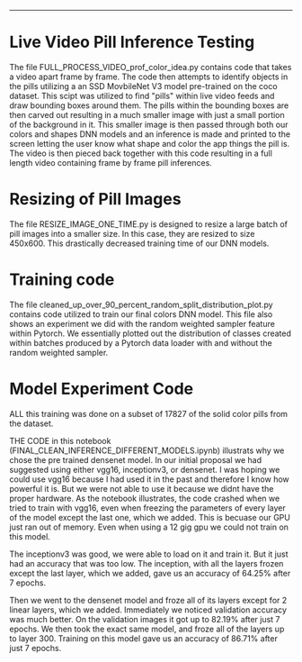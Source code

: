 -------

# Live Video Pill Inference Testing

The file FULL_PROCESS_VIDEO_prof_color_idea.py contains code that takes a video apart frame by frame. The code then 
attempts to identify objects in the pills utilizing a an SSD MovbileNet V3 model pre-trained on the coco dataset. This
scipt was utilized to find "pills" within live video feeds and draw bounding boxes around them. The pills within the 
bounding boxes are then carved out resulting in a much smaller image with just a small portion of the background in it. 
This smaller image is then passed through both our colors and shapes DNN models and an inference is made and printed to
the screen letting the user know what shape and color the app things the pill is. The video is then pieced back together
with this code resulting in a full length video containing frame by frame pill inferences. 

# Resizing of Pill Images

The file RESIZE_IMAGE_ONE_TIME.py is designed to resize a large batch of pill images into a smaller size. In this case, 
they are resized to size 450x600. This drastically decreased training time of our DNN models. 

# Training code

The file cleaned_up_over_90_percent_random_split_distribution_plot.py contains code utilized to train our final colors DNN model.
This file also shows an experiment we did with the random weighted sampler feature within Pytorch. We essentially plotted out the
distribution of classes created within batches produced by a Pytorch data loader with and without the random weighted sampler. 

# Model Experiment Code

ALL this training was done on a subset of 17827 of the solid color pills from the dataset.

THE CODE in this notebook (FINAL_CLEAN_INFERENCE_DIFFERENT_MODELS.ipynb) illustrats why we chose the pre trained densenet model. In our initial
proposal we had suggested using either vgg16, inceptionv3, or densenet. I was hoping we could
use vgg16 because I had used it in the past and therefore I know how powerful it is. But we were
not able to use it because we didnt have the proper hardware. As the notebook illustrates, 
the code crashed when we tried to train with vgg16, even when freezing the parameters of every 
layer of the model except the last one, which we added. This is becuase our GPU just ran out
of memory. Even when using a 12 gig gpu we could not train on this model. 

The inceptionv3 was good, we were able to load on it and train it. But it just had an accuracy
that was too low. The inception, with all the layers frozen except the last layer, which we 
added, gave us an accuracy of 64.25% after 7 epochs. 

Then we went to the densenet model and froze all of its layers except for 2 linear layers, which
we added. Immediately we noticed validation accuracy was much better. On the validation images
it got up to 82.19% after just 7 epochs. We then took the exact same model, and froze all of the
layers up to layer 300. Training on this model gave us an accuracy of 86.71% after just
7 epochs. 
